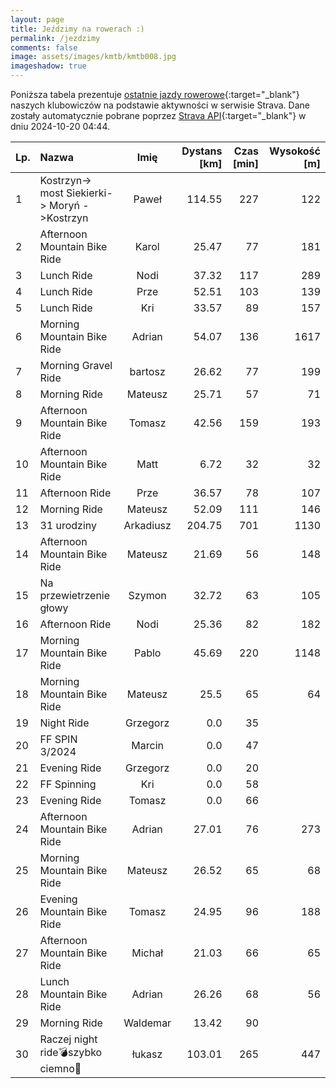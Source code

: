 ```yaml
---
layout: page
title: Jeździmy na rowerach :)
permalink: /jezdzimy
comments: false
image: assets/images/kmtb/kmtb008.jpg
imageshadow: true
---
```


Poniższa tabela prezentuje [ostatnie jazdy rowerowe](https://www.strava.com/clubs/336381){:target="_blank"} naszych klubowiczów na podstawie aktywności w serwisie Strava. Dane zostały automatycznie pobrane poprzez [Strava API](https://developers.strava.com/docs/reference/#api-Clubs-getClubActivitiesById){:target="_blank"} w dniu 2024-10-20 04:44.

Lp. | Nazwa | Imię | Dystans [km] | Czas [min] | Wysokość [m]
:--- | :--- | :---: | ---: | ---: | ---:
1|Kostrzyn-> most Siekierki-> Moryń ->Kostrzyn|Paweł|114.55|227|122
2|Afternoon Mountain Bike Ride|Karol|25.47|77|181
3|Lunch Ride|Nodi|37.32|117|289
4|Lunch Ride|Prze|52.51|103|139
5|Lunch Ride|Kri|33.57|89|157
6|Morning Mountain Bike Ride|Adrian|54.07|136|1617
7|Morning Gravel Ride|bartosz|26.62|77|199
8|Morning Ride|Mateusz|25.71|57|71
9|Afternoon Mountain Bike Ride|Tomasz|42.56|159|193
10|Afternoon Mountain Bike Ride|Matt|6.72|32|32
11|Afternoon Ride|Prze|36.57|78|107
12|Morning Ride|Mateusz|52.09|111|146
13|31 urodziny|Arkadiusz|204.75|701|1130
14|Afternoon Mountain Bike Ride|Mateusz|21.69|56|148
15|Na przewietrzenie głowy|Szymon|32.72|63|105
16|Afternoon Ride|Nodi|25.36|82|182
17|Morning Mountain Bike Ride|Pablo|45.69|220|1148
18|Morning Mountain Bike Ride|Mateusz|25.5|65|64
19|Night Ride|Grzegorz|0.0|35|
20|FF SPIN 3/2024|Marcin|0.0|47|
21|Evening Ride|Grzegorz|0.0|20|
22|FF Spinning|Kri|0.0|58|
23|Evening Ride|Tomasz|0.0|66|
24|Afternoon Mountain Bike Ride|Adrian|27.01|76|273
25|Morning Mountain Bike Ride|Mateusz|26.52|65|68
26|Evening Mountain Bike Ride|Tomasz|24.95|96|188
27|Afternoon Mountain Bike Ride|Michał|21.03|66|65
28|Lunch Mountain Bike Ride|Adrian|26.26|68|56
29|Morning Ride|Waldemar|13.42|90|
30|Raczej night ride💣szybko ciemno💫|łukasz|103.01|265|447
